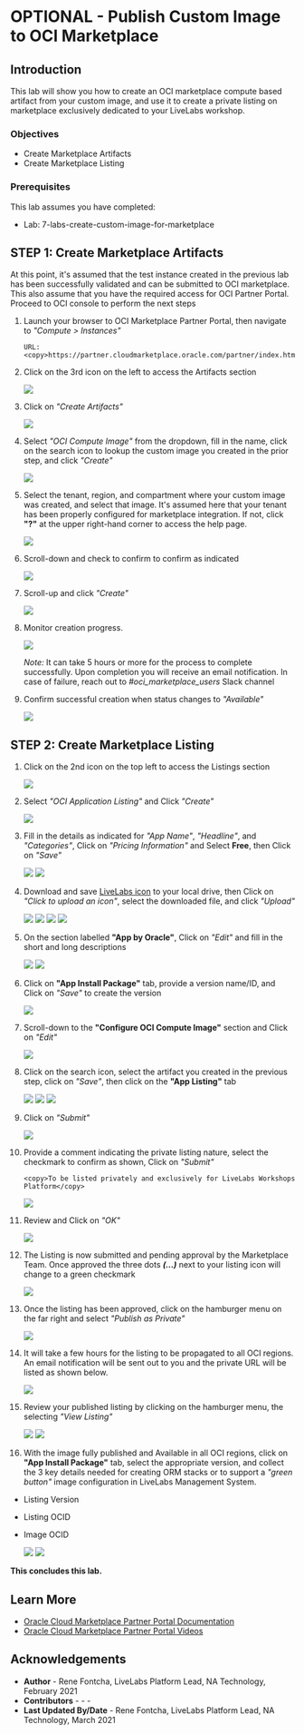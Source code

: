 # OPTIONAL - Publish Custom Image to OCI Marketplace

## Introduction
This lab will show you how to create an OCI marketplace compute based artifact from your custom image, and use it to create a private listing on marketplace exclusively dedicated to your LiveLabs workshop.

### Objectives
- Create Marketplace Artifacts
- Create Marketplace Listing

### Prerequisites
This lab assumes you have completed:
- Lab: 7-labs-create-custom-image-for-marketplace

## **STEP 1**: Create Marketplace Artifacts   
At this point, it's assumed that the test instance created in the previous lab has been successfully validated and can be submitted to OCI marketplace. This also assume that you have the required access for OCI Partner Portal. Proceed to OCI console to perform the next steps

1. Launch your browser to OCI Marketplace Partner Portal, then navigate to *"Compute > Instances"*

    ```
    URL: <copy>https://partner.cloudmarketplace.oracle.com/partner/index.html</copy>
    ```

2. Click on the 3rd icon on the left to access the Artifacts section

    ![](./images/create-artifact-1.png " ")

3. Click on *"Create Artifacts"*

    ![](./images/create-artifact-2.png " ")

4. Select *"OCI Compute Image"* from the dropdown, fill in the name, click on the search icon to lookup the custom image you created in the prior step, and click *"Create"*

    ![](./images/create-artifact-3.png " ")

5. Select the tenant, region, and compartment where your custom image was created, and select that image. It's assumed here that your tenant has been properly configured for marketplace integration. If not, click **"?"** at the upper right-hand corner to access the help page.

    ![](./images/create-artifact-4.png " ")

6. Scroll-down and check to confirm to confirm as indicated

    ![](./images/create-artifact-5.png " ")

7. Scroll-up and click *"Create"*  

    ![](./images/create-artifact-6.png " ")

8. Monitor creation progress.   

    ![](./images/create-artifact-6.png " ")

    *Note:* It can take 5 hours or more for the process to complete successfully. Upon completion you will receive an email notification. In case of failure, reach out to *#oci_marketplace_users* Slack channel

9. Confirm successful creation when status changes to *"Available"*

    ![](./images/create-artifact-6.png " ")

## **STEP 2**: Create Marketplace Listing   
1. Click on the 2nd icon on the top left to access the Listings section

    ![](./images/create-listing-1.png " ")

2. Select *"OCI Application Listing"* and Click *"Create"*  

    ![](./images/create-listing-2.png " ")

3. Fill in the details as indicated for *"App Name"*, *"Headline"*, and *"Categories"*, Click on *"Pricing Information"* and Select **Free**, then Click on *"Save"*

    ![](./images/create-listing-3.png " ")
    ![](./images/create-listing-4.png " ")

4. Download and save [LiveLabs icon](https://cloudmarketplace.oracle.com/marketplace/content?contentId=95549453) to your local drive, then Click on *"Click to upload an icon"*, select the downloaded file, and click *"Upload"*

    ![](./images/create-listing-icon-1.png " ")
    ![](./images/create-listing-icon-2.png " ")
    ![](./images/create-listing-icon-3.png " ")
    ![](./images/create-listing-icon-4.png " ")

5. On the section labelled **"App by Oracle"**, Click on *"Edit"* and fill in the short and long descriptions

    ![](./images/create-listing-desc-1.png " ")
    ![](./images/create-listing-desc-2.png " ")

6. Click on  **"App Install Package"** tab, provide a version name/ID, and Click on *"Save"* to create the version

    ![](./images/create-listing-version-1.png " ")

7. Scroll-down to the **"Configure OCI Compute Image"** section and Click on *"Edit"*

    ![](./images/create-listing-version-2.png " ")

8. Click on the search icon, select the artifact you created in the previous step, click on *"Save"*, then click on the **"App Listing"** tab

    ![](./images/create-listing-version-3.png " ")
    ![](./images/create-listing-version-4.png " ")
    ![](./images/create-listing-version-5.png " ")

9. Click on *"Submit"*

    ![](./images/create-listing-submit-1.png " ")

10. Provide a comment indicating the private listing nature, select the checkmark to confirm as shown, Click on *"Submit"*

    ```
    <copy>To be listed privately and exclusively for LiveLabs Workshops Platform</copy>
    ```

    ![](./images/create-listing-submit-2.png " ")

11. Review and Click on *"OK"*

    ![](./images/create-listing-submit-3.png " ")

12. The Listing is now submitted and pending approval by the Marketplace Team. Once approved the three dots ***(...)*** next to your listing icon will change to a green checkmark

    ![](./images/create-listing-submit-4.png " ")

13. Once the listing has been approved, click on the hamburger menu on the far right and select *"Publish as Private"*

    ![](./images/create-listing-publish-1.png " ")

14. It will take a few hours for the listing to be propagated to all OCI regions. An email notification will be sent out to you and the private URL will be listed as shown below.

    ![](./images/create-listing-done-1.png " ")

15. Review your published listing by clicking on the hamburger menu, the selecting *"View Listing"*

    ![](./images/create-listing-done-2.png " ")
    ![](./images/create-listing-done-3.png " ")

16. With the image fully published and Available in all OCI regions, click on **"App Install Package"** tab, select the appropriate version, and collect the 3 key details needed for creating ORM stacks or to support a *"green button"* image configuration in LiveLabs Management System.

  - Listing Version
  - Listing OCID
  - Image OCID

    ![](./images/get-listing-details-1.png " ")
    ![](./images/get-listing-details-2.png " ")

**This concludes this lab.**

## Learn More
* [Oracle Cloud Marketplace Partner Portal Documentation](https://docs.oracle.com/en/cloud/marketplace/partner-portal/index.html)
* [Oracle Cloud Marketplace Partner Portal Videos](https://docs.oracle.com/en/cloud/marketplace/partner-portal/videos.html)


## Acknowledgements
* **Author** - Rene Fontcha, LiveLabs Platform Lead, NA Technology, February 2021
* **Contributors** - - -
* **Last Updated By/Date** - Rene Fontcha, LiveLabs Platform Lead, NA Technology, March 2021


